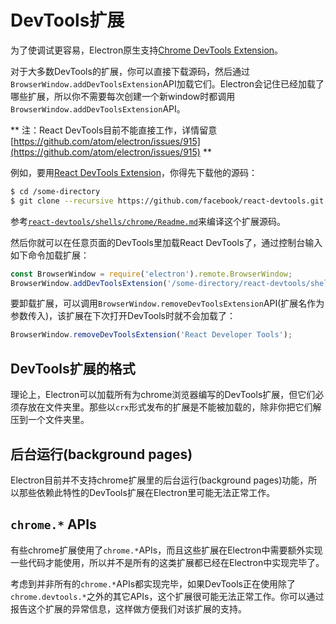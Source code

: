# DevTools扩展

为了使调试更容易，Electron原生支持[Chrome DevTools Extension][devtools-extension]。

对于大多数DevTools的扩展，你可以直接下载源码，然后通过`BrowserWindow.addDevToolsExtension`API加载它们。Electron会记住已经加载了哪些扩展，所以你不需要每次创建一个新window时都调用`BrowserWindow.addDevToolsExtension`API。

** 注：React DevTools目前不能直接工作，详情留意[https://github.com/atom/electron/issues/915](https://github.com/atom/electron/issues/915) **

例如，要用[React DevTools Extension](https://github.com/facebook/react-devtools)，你得先下载他的源码：

```bash
$ cd /some-directory
$ git clone --recursive https://github.com/facebook/react-devtools.git
```

参考[`react-devtools/shells/chrome/Readme.md`](https://github.com/facebook/react-devtools/blob/master/shells/chrome/Readme.md)来编译这个扩展源码。

然后你就可以在任意页面的DevTools里加载React DevTools了，通过控制台输入如下命令加载扩展：

```javascript
const BrowserWindow = require('electron').remote.BrowserWindow;
BrowserWindow.addDevToolsExtension('/some-directory/react-devtools/shells/chrome');
```

要卸载扩展，可以调用`BrowserWindow.removeDevToolsExtension`API(扩展名作为参数传入)，该扩展在下次打开DevTools时就不会加载了：

```javascript
BrowserWindow.removeDevToolsExtension('React Developer Tools');
```

## DevTools扩展的格式

理论上，Electron可以加载所有为chrome浏览器编写的DevTools扩展，但它们必须存放在文件夹里。那些以`crx`形式发布的扩展是不能被加载的，除非你把它们解压到一个文件夹里。

## 后台运行(background pages)

Electron目前并不支持chrome扩展里的后台运行(background pages)功能，所以那些依赖此特性的DevTools扩展在Electron里可能无法正常工作。

## `chrome.*` APIs

有些chrome扩展使用了`chrome.*`APIs，而且这些扩展在Electron中需要额外实现一些代码才能使用，所以并不是所有的这类扩展都已经在Electron中实现完毕了。

考虑到并非所有的`chrome.*`APIs都实现完毕，如果DevTools正在使用除了`chrome.devtools.*`之外的其它APIs，这个扩展很可能无法正常工作。你可以通过报告这个扩展的异常信息，这样做方便我们对该扩展的支持。

[devtools-extension]: https://developer.chrome.com/extensions/devtools
